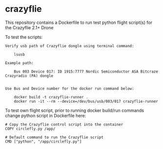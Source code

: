 # crazyflie

This repository contains a Dockerfile to run test python flight script(s) for the Crazyflie 2.1+ Drone

To test the scripts:

    Verify usb path of Crazyflie dongle using terminal command:

        lsusb

    Example path:
        
        Bus 003 Device 017: ID 1915:7777 Nordic Semiconductor ASA Bitcraze Crazyradio (PA) dongle


    Use Bus and Device number for the docker run command below:

        docker build -t crazyflie-runner .
        docker run -it --rm --device=/dev/bus/usb/003/017 crazyflie-runner


To test own flight script, prior to running docker build/run commands change python script in Dockerfile here:

    # Copy the Crazyflie control script into the container
    COPY circlefly.py /app/

    # Default command to run the Crazyflie script
    CMD ["python", "/app/circlefly.py"]
